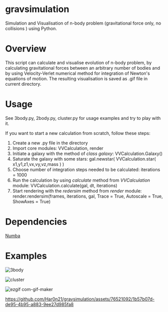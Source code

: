 # gravsimulation
Simulation and Visualisation of n-body problem (gravitational force only, no collisions ) using Python.


# Overview
This script can calculate and visualise evolution of n-body problem, by calculating gravitational forces between an arbitrary number of bodies and by using Velocity-Verlet numerical method for integration of Newton's equations of motion. The resulting visualisation is saved as .gif file in current directory.

# Usage 
See 3body.py, 2body.py, cluster.py for usage examples and try to play with it.

If you want to start a new calculation from scratch, follow these steps:
1. Create a new .py file in the directory
2. Import core modules: VVCalculation, render
3. Initiate a galaxy with the method of _class galaxy_: VVCalculation.Galaxy()
4. Saturate the galaxy with some stars: gal.newstar( VVCalculation.star( x1,y1,z1,vx,vy,vz,mass ) )
5. Choose number of integration steps needed to be calculated: iterations = 1000
6. Run the calculation by using _calculate_ method from _VVCalculation_ module: VVCalculation.calculate(gal, dt, iterations)
7. Start rendering with the _redersim_ method from _render_ module: render.rendersim(frames, iterations, gal, Trace = True, Autoscale = True, ShowAxes = True)

# Dependencies
[Numba](https://numba.pydata.org/)

# Examples

![3body](https://github.com/Har0n21/gravsimulation/assets/76521092/9f2f406a-de2f-4219-a044-1fbaad70b6f1)

![cluster](https://github.com/Har0n21/gravsimulation/assets/76521092/8f1128e2-3dcb-4181-aa6d-ece634d16078)

![ezgif com-gif-maker](https://github.com/Har0n21/gravsimulation/assets/76521092/b31eaf64-9c86-4914-9098-4df354f85b56)

https://github.com/Har0n21/gravsimulation/assets/76521092/1b57b07d-de95-4b95-a883-9ee27d985fa8
